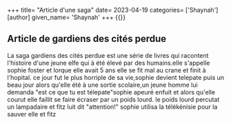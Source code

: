 +++
title= "Article d'une saga"
date= 2023-04-19
categories= ['Shaynah']
[author] 
    given_name= 'Shaynah'
+++
{{<table>}}

## Article de gardiens des cités perdue 
La saga gardiens des cités perdue est une série de livres 
qui racontent l'histoire d'une jeune elfe qui à été élevé
par des humains.elle s'appelle sophie foster et lorque elle
avait 5 ans elle se fit mal au crane et finit à l'hopital.
ce jour fut le plus horriple de sa vie,sophie devient telepate
puis un beau jour alors qu'elle été à une sortie scolaire,un jeune 
homme lui demanda "est ce que tu est télepate"sophie apeuré enfuit et
alors qu'elle courut elle faillit se faire écraser par un poids lourd.
le poids lourd percutat un lampadaire et fitz luit dit "attention!"
sophie utilisa la télékénisie pour la sauver elle et fitz 
